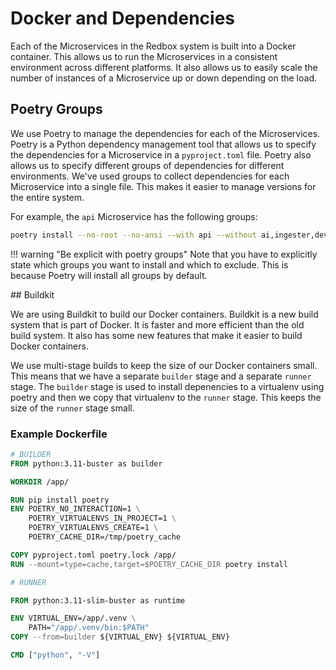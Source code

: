 # Docker and Dependencies

Each of the Microservices in the Redbox system is built into a Docker container. This allows us to run the Microservices in a consistent environment across different platforms. It also allows us to easily scale the number of instances of a Microservice up or down depending on the load.


## Poetry Groups

We use Poetry to manage the dependencies for each of the Microservices. Poetry is a Python dependency management tool that allows us to specify the dependencies for a Microservice in a `pyproject.toml` file. Poetry also allows us to specify different groups of dependencies for different environments. We've used groups to collect dependencies for each Microservice into a single file. This makes it easier to manage versions for the entire system.

For example, the `api` Microservice has the following groups:

```bash
poetry install --no-root --no-ansi --with api --without ai,ingester,dev,worker
```

!!! warning "Be explicit with poetry groups"
    Note that you have to explicitly state which groups you want to install and which to exclude. This is because Poetry will install all groups by default.


## Buildkit

We are using Buildkit to build our Docker containers. Buildkit is a new build system that is part of Docker. It is faster and more efficient than the old build system. It also has some new features that make it easier to build Docker containers. 

We use multi-stage builds to keep the size of our Docker containers small. This means that we have a separate `builder` stage and a separate `runner` stage. The `builder` stage is used to install depenencies to a virtualenv using poetry and then we copy that virtualenv to the `runner` stage. This keeps the size of the `runner` stage small.

### Example Dockerfile

```Dockerfile
# BUILDER
FROM python:3.11-buster as builder

WORKDIR /app/

RUN pip install poetry
ENV POETRY_NO_INTERACTION=1 \
    POETRY_VIRTUALENVS_IN_PROJECT=1 \
    POETRY_VIRTUALENVS_CREATE=1 \
    POETRY_CACHE_DIR=/tmp/poetry_cache

COPY pyproject.toml poetry.lock /app/
RUN --mount=type=cache,target=$POETRY_CACHE_DIR poetry install

# RUNNER

FROM python:3.11-slim-buster as runtime

ENV VIRTUAL_ENV=/app/.venv \
    PATH="/app/.venv/bin:$PATH"
COPY --from=builder ${VIRTUAL_ENV} ${VIRTUAL_ENV}

CMD ["python", "-V"]
```
